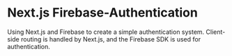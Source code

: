 # Next.js Firebase-Authentication
Using Next.js and Firebase to create a simple authentication system.
Client-side routing is handled by Next.js, and the Firebase SDK is used for authentication.
